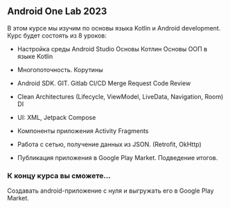 ##  Android One Lab 2023

В этом курсе мы изучим по основы языка Kotlin и Android development. Курс будет состоять из 8 уроков:

- Настройка среды Android Studio Основы Котлин Основы ООП в языке Kotlin 

- Многопоточность. Корутины

- Android SDK. GIT. Gitlab CI/CD Merge Request Code Review

- Clean Architectures (Lifecycle, ViewModel, LiveData, Navigation, Room) DI 

- UI: XML, Jetpack Compose 

- Компоненты приложения Activity Fragments

- Работа с сетью, получение данных из JSON. (Retrofit, OkHttp)

- Публикация приложения в Google Play Market. Подведение итогов. 


###  К концу курса вы сможете...

Создавать android-приложение с нуля и выгружать его в Google Play Market.
